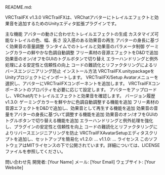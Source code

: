README.md:

VRCTrailFX v1.3.0
VRCTrailFXは、VRChatアバターにトレイルエフェクトと効果音を追加するためのUnityエディタ拡張プラグインです。

主な機能
アバターの動きに合わせたトレイルエフェクトの生成
カスタマイズ可能なトレイルの色、幅、長さ
没入感のある効果音の再生
アバターの身長に基づく効果音の音量調整
ランタイムでのトレイルと効果音のパラメータ制御
ゲーミングカラーの鮮やかな色調自動調整
フリー素材の音源エフェクトをD&Dで追加
効果音のオン/オフをGUIのトグルボタンで切り替え
エラーハンドリングと例外処理による安定性と信頼性の向上
コードの難読化とリファクタリングによるリバースエンジニアリング防止
インストール方法
VRCTrailFX.unitypackageをUnityプロジェクトにインポートします。
VRCTrailFX/Setup Avatarメニューを選択し、アバターにVRCTrailFXコンポーネントを追加します。
VRCTrailFXコンポーネントのプロパティを必要に応じて設定します。
アバターをアップロードし、VRChat内でトレイルエフェクトと効果音を確認します。
バージョン履歴
v1.3.0:
ゲーミングカラーを鮮やかに色調自動調整する機能を追加
フリー素材の音源エフェクトをD&Dで追加し、効果音として再生する機能を追加
効果音の音量をアバターの身長に基づいて調整する機能を追加
効果音のオン/オフをGUIのトグルボタンで切り替える機能を追加
エラーハンドリングと例外処理を強化し、プラグインの安定性と信頼性を向上
コードの難読化とリファクタリングによりリバースエンジニアリングを防止
VRCTrailFXAvatarSetupエディタスクリプトを追加し、セットアップを簡易化
v1.2.0: ...
v1.1.0: ...
ライセンス
このソフトウェアはMITライセンスの下で公開されています。詳細については、LICENSEファイルを参照してください。

問い合わせ先
開発者: [Your Name]
メール: [Your Email]
ウェブサイト: [Your Website]